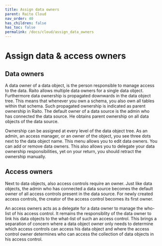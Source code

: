 ```yaml
---
title: Assign data owners
parent: Raito Cloud
nav_order: 40
has_children: false
has_toc: false
permalink: /docs/cloud/assign_data_owners
---
```


# Assign data & access owners

## Data owners

A data owner of a data object, is the person responsible to manage access to the data. Raito allows multiple data owners for a single data object. Furthermore data ownership is propagated downwards in the data object tree. This means that whenever you own a schema, you also own all tables within that schema. Such propagated ownership is indicated as parent ownership in Raito. The default owner of a data source is the admin who has connected the data source. He obtains parent ownership on all data objects of the data source.

Ownership can be assigned at every level of the data object tree. As an admin, an access manager, or an owner of the object, you see three dots next to the data object name. This menu allows you to edit data owners. You can add or remove data owners. This also allows you to delegate your data ownership responsibilities, yet on your return, you should retract the ownership manually.

## Access owners

Next to data objects, also access controls require an owner. Just like data objects, the admin who has connected a data source becomes the default owner of all access controls present in the data source. For newly created access controls, the creator of the access control becomes its first owner.

An access owners acts as a delegate for a data owner to manage the who-list of his access control. It remains the responsiblity of the data owner to link his data objects to the what-list of such an access control. This brings a separation of concern where a data object owner only needs to determine which access controls can access his data object and where the access control owner determines who can access the collection of data objects in his access control.
